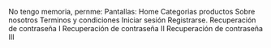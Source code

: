 No tengo memoria, pernme:
Pantallas:
Home
Categorias productos
Sobre nosotros
Terminos y condiciones
Iniciar sesión
Registrarse.
Recuperación de contraseña I
Recuperación de contraseña II
Recuperación de contraseña III
